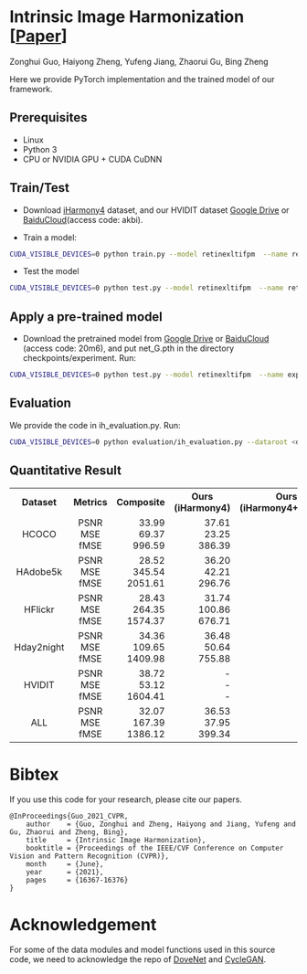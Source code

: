 <base target="_blank"/>


# Intrinsic Image Harmonization **[[Paper](https://openaccess.thecvf.com/content/CVPR2021/papers/Guo_Intrinsic_Image_Harmonization_CVPR_2021_paper.pdf)]**<br>
Zonghui Guo, Haiyong Zheng, Yufeng Jiang, Zhaorui Gu, Bing Zheng<br>


Here we provide PyTorch implementation and the trained model of our framework.

## Prerequisites

- Linux
- Python 3
- CPU or NVIDIA GPU + CUDA CuDNN

## Train/Test
- Download [iHarmony4](https://github.com/bcmi/Image-Harmonization-Dataset-iHarmony4) dataset, and our HVIDIT dataset [Google Drive](https://drive.google.com/file/d/1-pa_9BNgIkuR0j1gcCxh8GI3XSWZN0e7/view?usp=sharing) or [BaiduCloud](https://pan.baidu.com/s/1DR600XJFhm8lqfHZ6mOU_A)(access code: akbi).

- Train a model:
```bash
CUDA_VISIBLE_DEVICES=0 python train.py --model retinexltifpm  --name retinexltifpm_allihd  --dataset_root <dataset_dir> --dataset_name IHD --batch_size xx --init_port xxxx
```
- Test the model
```bash
CUDA_VISIBLE_DEVICES=0 python test.py --model retinexltifpm  --name retinexltifpm_allihd  --dataset_root <dataset_dir> --dataset_name IHD --batch_size xx --init_port xxxx
```

## Apply a pre-trained model
- Download the pretrained model from [Google Drive](https://drive.google.com/drive/folders/1JyAzPDJkvYpeP6IpoD1kMuKMTWnOIDFu?usp=sharing) or [BaiduCloud](https://pan.baidu.com/s/1xlVIBuTcfdPOsTRNQWTRsQ) (access code: 20m6), and put net_G.pth in the directory checkpoints/experiment. Run:
```bash
CUDA_VISIBLE_DEVICES=0 python test.py --model retinexltifpm  --name experiment  --dataset_root <dataset_dir> --dataset_name IHD --batch_size xx --init_port xxxx
```
## Evaluation
We provide the code in ih_evaluation.py. Run:
```bash
CUDA_VISIBLE_DEVICES=0 python evaluation/ih_evaluation.py --dataroot <dataset_dir> --result_root  results/experiment/test_latest/images/ --evaluation_type our --dataset_name ALL
```
## Quantitative Result

<table class="tg">
  <tr>
    <th class="tg-0pky" align="center">Dataset</th>
    <th class="tg-0pky" align="center">Metrics</th>
    <th class="tg-0pky" align="center">Composite</th>
    <th class="tg-0pky" align="center">Ours<br>(iHarmony4)</th>
    <th class="tg-0pky" align="center">Ours<br>(iHarmony4+HVIDIT)</th>
  </tr>
  <tr>
    <td class="tg-0pky" align="center">HCOCO</td>
    <td class="tg-0pky" align="center">
        PSNR</br>
        MSE</br>
        fMSE
    </td>
    <td class="tg-0pky" align="right">
        33.99</br>
        69.37</br>
        996.59
    </td>
    <td class="tg-0pky" align="right">
        37.61</br>
        23.25</br>
        386.39
    </td>
    <td class="tg-0pky" align="right">
        37.77</br>
        21.84</br>
        367.38
    </td>
  </tr>
  <tr>
    <td class="tg-0pky" align="center">HAdobe5k</td>
    <td class="tg-0pky" align="center">
        PSNR</br>
        MSE</br>
        fMSE
    </td>
    <td class="tg-0pky" align="right">
        28.52</br>
        345.54</br>
        2051.61
    </td>
    <td class="tg-0pky" align="right">
        36.20</br>
        42.21</br>
        296.76
    </td>
    <td class="tg-0pky" align="right">
        36.49</br>
        39.53</br>
        266.49
    </td>
  </tr>
  <tr>
    <td class="tg-0pky" align="center">HFlickr</td>
    <td class="tg-0pky" align="center">
        PSNR</br>
        MSE</br>
        fMSE
    </td>
    <td class="tg-0pky" align="right">
        28.43</br>
        264.35</br>
        1574.37
    </td>
    <td class="tg-0pky" align="right">
        31.74</br>
        100.86</br>
        676.71
    </td>
    <td class="tg-0pky" align="right">
        32.08</br>
        96.87</br>
        635.60
    </td>
  </tr>
  <tr>
    <td class="tg-0pky" align="center">Hday2night</td>
    <td class="tg-0pky" align="center">
        PSNR</br>
        MSE</br>
        fMSE
    </td>
    <td class="tg-0pky" align="right">
        34.36</br>
        109.65</br>
        1409.98
    </td>
    <td class="tg-0pky" align="right">
        36.48</br>
        50.64</br>
        755.88
    </td>
    <td class="tg-0pky" align="right">
        36.60</br>
        50.37</br>
        763.33
    </td>
  </tr>
  <tr>
    <td class="tg-0pky" align="center">HVIDIT</td>
    <td class="tg-0pky" align="center">
        PSNR</br>
        MSE</br>
        fMSE
    </td>
    <td class="tg-0pky" align="right">
        38.72</br>
        53.12</br>
        1604.41
    </td>
    <td class="tg-0pky" align="right">
        -</br>
        -</br>
        -
    </td>
    <td class="tg-0pky" align="right">
        41.83</br>
        22.49</br>
        691.06
    </td>
  </tr>
  <tr>
    <td class="tg-0pky" align="center">ALL</td>
    <td class="tg-0pky" align="center">
        PSNR</br>
        MSE</br>
        fMSE
    </td>
    <td class="tg-0pky" align="right">
        32.07</br>
        167.39</br>
        1386.12
    </td>
    <td class="tg-0pky" align="right">
        36.53</br>
        37.95</br>
        399.34
    </td>
    <td class="tg-0pky" align="right">
        36.96</br>
        35.33</br>
        388.50
    </td>
  </tr>

</table>


# Bibtex
If you use this code for your research, please cite our papers.


```
@InProceedings{Guo_2021_CVPR,
    author    = {Guo, Zonghui and Zheng, Haiyong and Jiang, Yufeng and Gu, Zhaorui and Zheng, Bing},
    title     = {Intrinsic Image Harmonization},
    booktitle = {Proceedings of the IEEE/CVF Conference on Computer Vision and Pattern Recognition (CVPR)},
    month     = {June},
    year      = {2021},
    pages     = {16367-16376}
}
```

# Acknowledgement
For some of the data modules and model functions used in this source code, we need to acknowledge the repo of [DoveNet](https://github.com/bcmi/Image-Harmonization-Dataset-iHarmony4/tree/master/DoveNet) and [CycleGAN](https://github.com/junyanz/pytorch-CycleGAN-and-pix2pix). 
